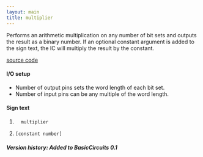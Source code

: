 ```yaml
---
layout: main
title: multiplier
---
```


Performs an arithmetic multiplication on any number of bit sets and outputs the result as a binary number.
If an optional constant argument is added to the sign text, the IC will multiply the result by the constant.

[source code](https://github.com/eisental/BasicCircuits/blob/master/src/main/java/org/tal/basiccircuits/multiplier.java)

#### I/O setup 
* Number of output pins sets the word length of each bit set.  
* Number of input pins can be any multiple of the word length.

#### Sign text
1. `   multiplier   `

2. ` [constant number]  `

##### Version history: Added to BasicCircuits 0.1